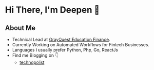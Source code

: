 # Hi There, I'm Deepen :wave:

##  About Me

 - Technical Lead at <a href="https://grayquest.com/" target="_blank">GrayQuest Education Finance</a>.
 - Currently Working on Automated Workflows for Fintech Businesses.
 - Languages i usually prefer Python, Php, Go, ReactJs
 - Find me Blogging on :point_down:
	 - <medium-logo><a href="https://medium.com/@technopolist" target="_blank">technopolist</a>
